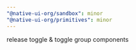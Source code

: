 ```yaml
---
"@native-ui-org/sandbox": minor
"@native-ui-org/primitives": minor
---
```


release toggle & toggle group components
